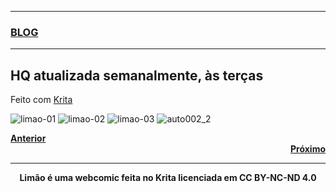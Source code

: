 
<hr size="12" width="100%" align="center" color="black">        
<div style="text-align: left"><a href="https://limaof.github.io/blog/"><h3><b>BLOG</b></h3></a></div>
<hr size="12" width="100%" align="center" color="black">

## HQ atualizada semanalmente, às terças
Feito com [Krita](https://www.krita.org) 

![limao-01](https://user-images.githubusercontent.com/88214445/127747664-2624cdd1-5afd-48de-b135-af7addc53f4c.jpg)
![limao-02](https://user-images.githubusercontent.com/88214445/127747666-d7d0abce-ecee-432a-82a4-53244037a3a2.jpg)
![limao-03](https://user-images.githubusercontent.com/88214445/127747668-34830e93-6184-42f6-8427-da43b61c2c6c.jpg)
![auto002_2](https://user-images.githubusercontent.com/88214445/128207102-cb57bd1a-5721-48d8-bf21-21fbac111572.jpg)

<div style="text-align: left"><a href="https://limaof.github.io"><b>Anterior</b></a></div> <div style="text-align: right"><a href="https://limaof.github.io"><b>Próximo</b></a></div>

<hr size="12" width="100%" align="center" color="black">
<p Align="center"> <b>Limão é uma webcomic feita no Krita licenciada em CC BY-NC-ND 4.0</b></p>  


